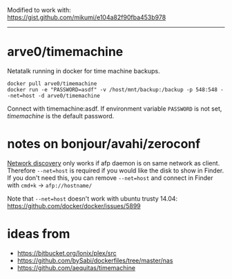Modified to work with: https://gist.github.com/mikumi/e104a82f90fba453b978

---

# arve0/timemachine
Netatalk running in docker for time machine backups.

```
docker pull arve0/timemachine
docker run -e "PASSWORD=asdf" -v /host/mnt/backup:/backup -p 548:548 --net=host -d arve0/timemachine
```

Connect with timemachine:asdf. If environment variable `PASSWORD` is not set, *timemachine* is the default password.

# notes on bonjour/avahi/zeroconf
[Network discovery](http://en.wikipedia.org/wiki/Bonjour_(software)) only works if afp daemon is on same network as client. Therefore `--net=host` is required if you would like the disk to show in Finder. If you don't need this, you can remove `--net=host` and connect in Finder with `cmd+k` -> `afp://hostname/`

Note that `--net=host` doesn't work with ubuntu trusty 14.04: https://github.com/docker/docker/issues/5899

# ideas from
- https://bitbucket.org/lonix/plex/src
- https://github.com/bySabi/dockerfiles/tree/master/nas
- https://github.com/aequitas/timemachine
